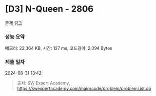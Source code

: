 # [D3] N-Queen - 2806 

[문제 링크](https://swexpertacademy.com/main/code/problem/problemDetail.do?contestProbId=AV7GKs06AU0DFAXB) 

### 성능 요약

메모리: 22,364 KB, 시간: 127 ms, 코드길이: 2,094 Bytes

### 제출 일자

2024-08-31 13:42



> 출처: SW Expert Academy, https://swexpertacademy.com/main/code/problem/problemList.do
